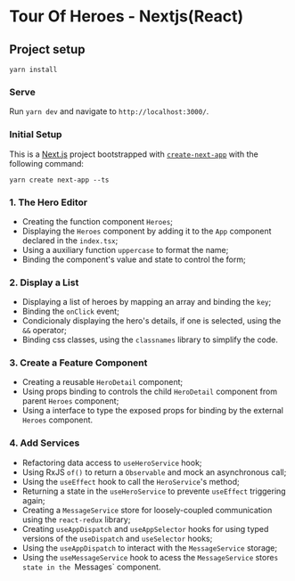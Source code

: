# Tour Of Heroes - Nextjs(React)

## Project setup
```
yarn install
```

### Serve
Run `yarn dev` and navigate to `http://localhost:3000/`.

### Initial Setup
This is a [Next.js](https://nextjs.org/) project bootstrapped with [`create-next-app`](https://github.com/vercel/next.js/tree/canary/packages/create-next-app) with the following command:
```
yarn create next-app --ts
```

### 1. The Hero Editor
* Creating the function component `Heroes`;
* Displaying the `Heroes` component by adding it to the `App` component declared in the `index.tsx`;
* Using a auxiliary function `uppercase` to format the name;
* Binding the component's value and state to control the form;

### 2. Display a List
* Displaying a list of heroes by mapping an array and binding the `key`;
* Binding the `onClick` event;
* Condicionaly displaying the hero's details, if one is selected, using the `&&` operator;
* Binding css classes, using the `classnames` library to simplify the code.

### 3. Create a Feature Component
* Creating a reusable `HeroDetail` component;
* Using props binding to controls the child `HeroDetail` component from parent `Heroes` component;
* Using a interface to type the exposed props for binding by the external `Heroes` component.

### 4. Add Services
* Refactoring data access to `useHeroService` hook;
* Using RxJS `of()` to return a `Observable` and mock an asynchronous call;
* Using the `useEffect` hook to call the `HeroService`'s method;
* Returning a state in the `useHeroService` to prevente `useEffect` triggering again;
* Creating a `MessageService` store for loosely-coupled communication using the `react-redux` library;
* Creating `useAppDispatch` and `useAppSelector` hooks for using typed versions of the `useDispatch` and `useSelector` hooks;
* Using the `useAppDispatch` to interact with the `MessageService` storage;
* Using the `useMessageService` hook to acess the `MessageService` store`s state in the `Messages` component.
